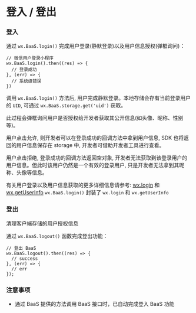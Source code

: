 # 登入 / 登出

### 登入

通过 `wx.BaaS.login()` 完成用户登录(静默登录)以及用户信息授权(弹框询问)：

```
// 微信用户登录小程序
wx.BaaS.login().then((res) => {
  // 登录成功
}, (err) => {
  // 系统级错误
})
```

调用 `wx.BaaS.login()` 方法后, 用户完成静默登录。本地存储会存有当前登录用户的 `UID`, 可通过 `wx.BaaS.storage.get('uid')` 获取。

此过程会弹框询问用户是否授权给开发者获取其公开信息(如头像、昵称、性别等)。

用户点击允许, 则开发者可以在登录成功的回调方法中拿到用户信息,  SDK 也将返回的用户信息保存在 storage 中, 开发者可借助开发者工具进行查看。

用户点击拒绝, 登录成功的回调方法返回空对象, 开发者无法获取到该登录用户的用户信息。但此时该用户仍然是一个有效的登录用户, 只是开发者无法拿到其昵称、头像等信息。

有关用户登录以及用户信息获取的更多详细信息请参考: [wx.login](https://mp.weixin.qq.com/debug/wxadoc/dev/api/api-login.html#wxloginobject) 和 [wx.getUserInfo](https://mp.weixin.qq.com/debug/wxadoc/dev/api/open.html#wxgetuserinfoobject) `wx.BaaS.login()` 封装了 `wx.login` 和 `wx.getUserInfo`

### 登出

清理客户端存储的用户授权信息

通过 `wx.BaaS.logout()` 函数完成登出功能：

```
// 登出 BaaS
wx.BaaS.logout().then((res) => {
  // success
}, (err) => {
  // err
});
```



### 注意事项

- 通过 BaaS 提供的方法调用 BaaS 接口时，已自动完成登入 BaaS 功能